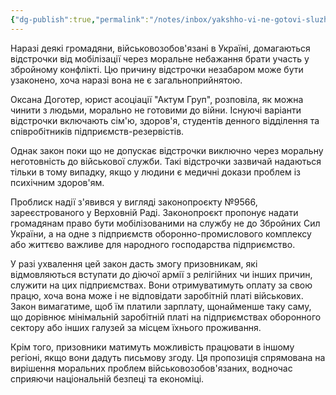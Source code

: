 ```yaml
---
{"dg-publish":true,"permalink":"/notes/inbox/yakshho-vi-ne-gotovi-sluzhiti/","title":"Якщо ви не готові служити","noteIcon":""}
---
```



Наразі деякі громадяни, військовозобов'язані в Україні, домагаються відстрочки від мобілізації через моральне небажання брати участь у збройному конфлікті. Цю причину відстрочки незабаром може бути узаконено, хоча наразі вона не є загальноприйнятою.

Оксана Доготер, юрист асоціації "Актум Груп", розповіла, як можна чинити з людьми, морально не готовими до війни. Існуючі варіанти відстрочки включають сім'ю, здоров'я, студентів денного відділення та співробітників підприємств-резервістів.

Однак закон поки що не допускає відстрочки виключно через моральну неготовність до військової служби. Такі відстрочки зазвичай надаються тільки в тому випадку, якщо у людини є медичні докази проблем із психічним здоров'ям.

Проблиск надії з'явився у вигляді законопроєкту №9566, зареєстрованого у Верховній Раді. Законопроєкт пропонує надати громадянам право бути мобілізованими на службу не до Збройних Сил України, а на одне з підприємств оборонно-промислового комплексу або життєво важливе для народного господарства підприємство.

У разі ухвалення цей закон дасть змогу призовникам, які відмовляються вступати до діючої армії з релігійних чи інших причин, служити на цих підприємствах. Вони отримуватимуть оплату за свою працю, хоча вона може і не відповідати заробітній платі військових. Закон вимагатиме, щоб їм платили зарплату, щонайменше таку саму, що дорівнює мінімальній заробітній платі на підприємствах оборонного сектору або інших галузей за місцем їхнього проживання.

Крім того, призовники матимуть можливість працювати в іншому регіоні, якщо вони дадуть письмову згоду. Ця пропозиція спрямована на вирішення моральних проблем військовозобов'язаних, водночас сприяючи національній безпеці та економіці.
